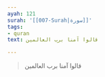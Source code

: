 ```yaml
---
ayah: 121
surah: '[[007-Surah|سورة]]'
tags:
- quran
text: قالوا آمنا برب العالمين

---
```

> قالوا آمنا برب العالمين
